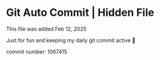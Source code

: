 # Git Auto Commit | Hidden File

This file was added Feb 12, 2025

Just for fun and keeping my daily git commit active 🤪

commit number: 1067415
